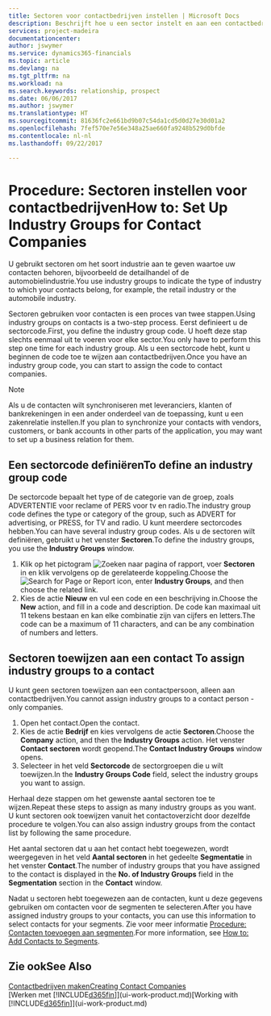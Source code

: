 ```yaml
---
title: Sectoren voor contactbedrijven instellen | Microsoft Docs
description: Beschrijft hoe u een sector instelt en aan een contactbedrijf toewijst, bijvoorbeeld de detailhandel of de auto-industrie.
services: project-madeira
documentationcenter: 
author: jswymer
ms.service: dynamics365-financials
ms.topic: article
ms.devlang: na
ms.tgt_pltfrm: na
ms.workload: na
ms.search.keywords: relationship, prospect
ms.date: 06/06/2017
ms.author: jswymer
ms.translationtype: HT
ms.sourcegitcommit: 81636fc2e661bd9b07c54da1cd5d0d27e30d01a2
ms.openlocfilehash: 7fef570e7e56e348a25ae660fa9248b529d0bfde
ms.contentlocale: nl-nl
ms.lasthandoff: 09/22/2017

---
```

# <a name="how-to-set-up-industry-groups-for-contact-companies"></a><span data-ttu-id="c6e11-103">Procedure: Sectoren instellen voor contactbedrijven</span><span class="sxs-lookup"><span data-stu-id="c6e11-103">How to: Set Up Industry Groups for Contact Companies</span></span>
<span data-ttu-id="c6e11-104">U gebruikt sectoren om het soort industrie aan te geven waartoe uw contacten behoren, bijvoorbeeld de detailhandel of de automobielindustrie.</span><span class="sxs-lookup"><span data-stu-id="c6e11-104">You use industry groups to indicate the type of industry to which your contacts belong, for example, the retail industry or the automobile industry.</span></span>

<span data-ttu-id="c6e11-105">Sectoren gebruiken voor contacten is een proces van twee stappen.</span><span class="sxs-lookup"><span data-stu-id="c6e11-105">Using industry groups on contacts is a two-step process.</span></span> <span data-ttu-id="c6e11-106">Eerst definieert u de sectorcode.</span><span class="sxs-lookup"><span data-stu-id="c6e11-106">First, you define the industry group code.</span></span> <span data-ttu-id="c6e11-107">U hoeft deze stap slechts eenmaal uit te voeren voor elke sector.</span><span class="sxs-lookup"><span data-stu-id="c6e11-107">You only have to perform this step one time for each industry group.</span></span> <span data-ttu-id="c6e11-108">Als u een sectorcode hebt, kunt u beginnen de code toe te wijzen aan contactbedrijven.</span><span class="sxs-lookup"><span data-stu-id="c6e11-108">Once you have an industry group code, you can start to assign the code to contact companies.</span></span>

> [!NOTE]  
>   <span data-ttu-id="c6e11-109">Als u de contacten wilt synchroniseren met leveranciers, klanten of bankrekeningen in een ander onderdeel van de toepassing, kunt u een zakenrelatie instellen.</span><span class="sxs-lookup"><span data-stu-id="c6e11-109">If you plan to synchronize your contacts with vendors, customers, or bank accounts in other parts of the application, you may want to set up a business relation for them.</span></span>

## <a name="to-define-an-industry-group-code"></a><span data-ttu-id="c6e11-110">Een sectorcode definiëren</span><span class="sxs-lookup"><span data-stu-id="c6e11-110">To define an industry group code</span></span>
<span data-ttu-id="c6e11-111">De sectorcode bepaalt het type of de categorie van de groep, zoals ADVERTENTIE voor reclame of PERS voor tv en radio.</span><span class="sxs-lookup"><span data-stu-id="c6e11-111">The industry group code defines the type or category of the group, such as ADVERT for advertising, or PRESS, for TV and radio.</span></span> <span data-ttu-id="c6e11-112">U kunt meerdere sectorcodes hebben.</span><span class="sxs-lookup"><span data-stu-id="c6e11-112">You can have several industry group codes.</span></span> <span data-ttu-id="c6e11-113">Als u de sectoren wilt definiëren, gebruikt u het venster **Sectoren**.</span><span class="sxs-lookup"><span data-stu-id="c6e11-113">To define the industry groups, you use the **Industry Groups** window.</span></span>

1. <span data-ttu-id="c6e11-114">Klik op het pictogram ![Zoeken naar pagina of rapport](media/ui-search/search_small.png "pictogram Zoeken naar pagina of rapport"), voer **Sectoren** in en klik vervolgens op de gerelateerde koppeling.</span><span class="sxs-lookup"><span data-stu-id="c6e11-114">Choose the ![Search for Page or Report](media/ui-search/search_small.png "Search for Page or Report icon") icon, enter **Industry Groups**, and then choose the related link.</span></span>
2. <span data-ttu-id="c6e11-115">Kies de actie **Nieuw** en vul een code en een beschrijving in.</span><span class="sxs-lookup"><span data-stu-id="c6e11-115">Choose the **New** action, and fill in a code and description.</span></span> <span data-ttu-id="c6e11-116">De code kan maximaal uit 11 tekens bestaan en kan elke combinatie zijn van cijfers en letters.</span><span class="sxs-lookup"><span data-stu-id="c6e11-116">The code can be a maximum of 11 characters, and can be any combination of numbers and letters.</span></span>

## <span data-ttu-id="c6e11-117"><a name="AssignIndustryGroupContact">Sectoren toewijzen aan een contact</a></span><span class="sxs-lookup"><span data-stu-id="c6e11-117"><a name="AssignIndustryGroupContact"></a> To assign industry groups to a contact</span></span>
<span data-ttu-id="c6e11-118">U kunt geen sectoren toewijzen aan een contactpersoon, alleen aan contactbedrijven.</span><span class="sxs-lookup"><span data-stu-id="c6e11-118">You cannot assign industry groups to a contact person - only companies.</span></span>

1. <span data-ttu-id="c6e11-119">Open het contact.</span><span class="sxs-lookup"><span data-stu-id="c6e11-119">Open the contact.</span></span>
2. <span data-ttu-id="c6e11-120">Kies de actie **Bedrijf** en kies vervolgens de actie **Sectoren**.</span><span class="sxs-lookup"><span data-stu-id="c6e11-120">Choose the **Company** action, and then the **Industry Groups** action.</span></span> <span data-ttu-id="c6e11-121">Het venster **Contact sectoren** wordt geopend.</span><span class="sxs-lookup"><span data-stu-id="c6e11-121">The **Contact Industry Groups** window opens.</span></span>
3. <span data-ttu-id="c6e11-122">Selecteer in het veld **Sectorcode** de sectorgroepen die u wilt toewijzen.</span><span class="sxs-lookup"><span data-stu-id="c6e11-122">In the **Industry Groups Code** field, select the industry groups you want to assign.</span></span>

<span data-ttu-id="c6e11-123">Herhaal deze stappen om het gewenste aantal sectoren toe te wijzen.</span><span class="sxs-lookup"><span data-stu-id="c6e11-123">Repeat these steps to assign as many industry groups as you want.</span></span> <span data-ttu-id="c6e11-124">U kunt sectoren ook toewijzen vanuit het contactoverzicht door dezelfde procedure te volgen.</span><span class="sxs-lookup"><span data-stu-id="c6e11-124">You can also assign industry groups from the contact list by following the same procedure.</span></span>

<span data-ttu-id="c6e11-125">Het aantal sectoren dat u aan het contact hebt toegewezen, wordt weergegeven in het veld **Aantal sectoren** in het gedeelte **Segmentatie** in het venster **Contact**.</span><span class="sxs-lookup"><span data-stu-id="c6e11-125">The number of industry groups that you have assigned to the contact is displayed in the **No. of Industry Groups** field in the **Segmentation** section in the **Contact** window.</span></span>

<span data-ttu-id="c6e11-126">Nadat u sectoren hebt toegewezen aan de contacten, kunt u deze gegevens gebruiken om contacten voor de segmenten te selecteren.</span><span class="sxs-lookup"><span data-stu-id="c6e11-126">After you have assigned industry groups to your contacts, you can use this information to select contacts for your segments.</span></span> <span data-ttu-id="c6e11-127">Zie voor meer informatie [Procedure: Contacten toevoegen aan segmenten](marketing-add-contact-segment.md).</span><span class="sxs-lookup"><span data-stu-id="c6e11-127">For more information, see [How to: Add Contacts to Segments](marketing-add-contact-segment.md).</span></span>

## <a name="see-also"></a><span data-ttu-id="c6e11-128">Zie ook</span><span class="sxs-lookup"><span data-stu-id="c6e11-128">See Also</span></span>
[<span data-ttu-id="c6e11-129">Contactbedrijven maken</span><span class="sxs-lookup"><span data-stu-id="c6e11-129">Creating Contact Companies</span></span>](marketing-create-contact-companies.md)  
<span data-ttu-id="c6e11-130">[Werken met [!INCLUDE[d365fin](includes/d365fin_md.md)]](ui-work-product.md)</span><span class="sxs-lookup"><span data-stu-id="c6e11-130">[Working with [!INCLUDE[d365fin](includes/d365fin_md.md)]](ui-work-product.md)</span></span>

